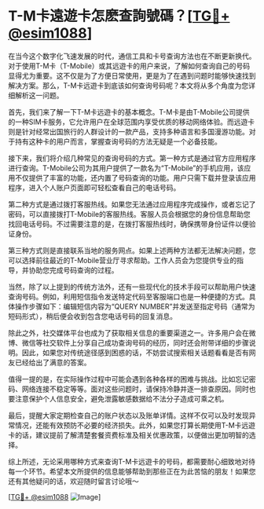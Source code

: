 # T-M卡遠遊卡怎麽查詢號碼？[[TG💪+ @esim1088](https://t.me/s/esim1088)]

在当今这个数字化飞速发展的时代，通信工具和卡号查询方法也在不断更新换代。对于使用T-M卡（T-Mobile）或其远遊卡的用户来说，了解如何查询自己的号码显得尤为重要。这不仅是为了方便日常使用，更是为了在遇到问题时能够快速找到解决方案。那么，T-M卡远遊卡到底该如何查询号码呢？本文将从多个角度为您详细解析这一问题。

首先，我们来了解一下T-M卡远遊卡的基本概念。T-M卡是由T-Mobile公司提供的一种SIM卡服务，它允许用户在全球范围内享受优质的移动网络体验。而远遊卡则是针对经常出国旅行的人群设计的一款产品，支持多种语言和多国漫游功能。对于持有这种卡的用户而言，掌握查询号码的方法无疑是一个必备技能。

接下来，我们将介绍几种常见的查询号码的方式。第一种方式是通过官方应用程序进行查询。T-Mobile公司为其用户提供了一款名为“T-Mobile”的手机应用，该应用不仅提供了丰富的功能，还内置了号码查询的功能。用户只需下载并登录该应用程序，进入个人账户页面即可轻松查看自己的电话号码。

第二种方式是通过拨打客服热线。如果您无法通过应用程序完成操作，或者忘记了密码，可以直接拨打T-Mobile的客服热线。客服人员会根据您的身份信息帮助您找回电话号码。不过需要注意的是，在拨打客服热线时，确保携带身份证件以便验证身份。

第三种方式则是直接联系当地的服务网点。如果上述两种方法都无法解决问题，您可以选择前往最近的T-Mobile营业厅寻求帮助。工作人员会为您提供专业的指导，并协助您完成号码查询的过程。

当然，除了以上提到的传统方法外，还有一些现代化的技术手段可以帮助用户快速查询号码。例如，利用短信指令发送特定代码至客服端口也是一种便捷的方式。具体操作步骤如下：编辑短信内容为“QUERY NUMBER”并发送至指定号码（通常为短码形式），稍后便会收到包含您电话号码的回复消息。

除此之外，社交媒体平台也成为了获取相关信息的重要渠道之一。许多用户会在微博、微信等社交软件上分享自己成功查询号码的经历，同时还会附带详细的步骤说明。因此，如果您对传统途径感到困惑的话，不妨尝试搜索相关话题看看是否有网友已经给出了满意的答案。

值得一提的是，在实际操作过程中可能会遇到各种各样的困难与挑战。比如忘记密码、网络连接不稳定等等。面对这些问题时，请保持冷静并逐一排查原因。同时也要注意保护个人信息安全，避免泄露敏感数据给不法分子造成可乘之机。

最后，提醒大家定期检查自己的账户状态以及账单详情。这样不仅可以及时发现异常情况，还能有效预防不必要的经济损失。此外，如果您打算长期使用T-M卡远遊卡的话，建议提前了解清楚套餐资费标准及相关优惠政策，以便做出更加明智的选择。

综上所述，无论采用哪种方式来查询T-M卡远遊卡的号码，都需要耐心细致地对待每一个环节。希望本文所提供的信息能够帮助到那些正在为此苦恼的朋友！如果您还有其他疑问的话，欢迎随时留言讨论哦～

[[TG💪+ @esim1088](https://t.me/s/esim1088) ![Image](https://i.postimg.cc/4NQfJmqS/Snipaste-2025-05-13-00-14-12.png)]